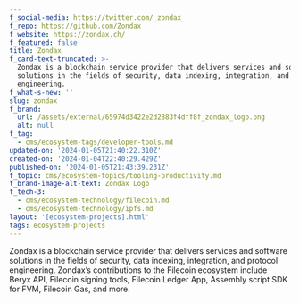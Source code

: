 ```yaml
---
f_social-media: https://twitter.com/_zondax_
f_repo: https://github.com/Zondax
f_website: https://zondax.ch/
f_featured: false
title: Zondax
f_card-text-truncated: >-
  Zondax is a blockchain service provider that delivers services and software
  solutions in the fields of security, data indexing, integration, and protocol
  engineering.
f_what-s-new: ''
slug: zondax
f_brand:
  url: /assets/external/65974d3422e2d2883f4dff8f_zondax_logo.png
  alt: null
f_tag:
  - cms/ecosystem-tags/developer-tools.md
updated-on: '2024-01-05T21:40:22.310Z'
created-on: '2024-01-04T22:40:29.429Z'
published-on: '2024-01-05T21:43:39.231Z'
f_topic: cms/ecosystem-topics/tooling-productivity.md
f_brand-image-alt-text: Zondax Logo
f_tech-3:
  - cms/ecosystem-technology/filecoin.md
  - cms/ecosystem-technology/ipfs.md
layout: '[ecosystem-projects].html'
tags: ecosystem-projects
---
```


Zondax is a blockchain service provider that delivers services and software solutions in the fields of security, data indexing, integration, and protocol engineering. Zondax’s contributions to the Filecoin ecosystem include Beryx API, Filecoin signing tools, Filecoin Ledger App, Assembly script SDK for FVM, Filecoin Gas, and more.
